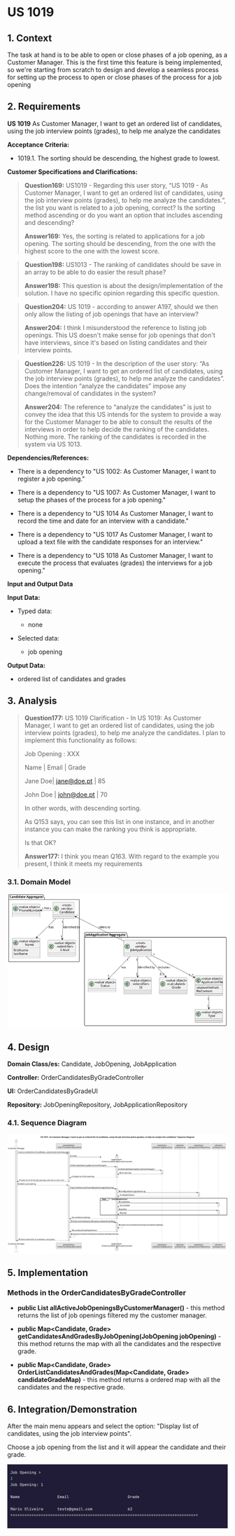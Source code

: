 # US 1019

## 1. Context


The task at hand is to be able to open or close phases of a job opening, as a Customer Manager.
This is the first time this feature is being implemented,
so we're starting from scratch to design and develop a seamless process for setting up the process to open or close phases of the process for a job opening

## 2. Requirements

**US 1019** As Customer Manager, I want to get an ordered list of candidates, using the job interview points (grades), to help me analyze the candidates

**Acceptance Criteria:**

- 1019.1. The sorting should be descending, the highest grade to lowest. 


**Customer Specifications and Clarifications:**

> **Question169:**  US1019 - Regarding this user story, “US 1019 - As Customer Manager, I want to get an ordered list of candidates, using the job interview points (grades), to help me analyze the candidates.”, the list you want is related to a job opening, correct? Is the sorting method ascending or do you want an option that includes ascending and descending?
>
> **Answer169:** Yes, the sorting is related to applications for a job opening. The sorting should be descending, from the one with the highest score to the one with the lowest score.



> **Question198:**  US1013 -  The ranking of candidates should be save in an array to be able to do easier the result phase?
>
> **Answer198:** This question is about the design/implementation of the solution. I have no specific opinion regarding this specific question.


> **Question204:** US 1019 - according to answer A197, should we then only allow the listing of job openings that have an interview?
> 
> **Answer204:** I think I misunderstood the reference to listing job openings. This US doesn't make sense for job openings that don't have interviews, since it's based on listing candidates and their interview points.


> **Question226:** US 1019 - In the description of the user story: “As Customer Manager, I want to get an ordered list of candidates, using the job interview points (grades), to help me analyze the candidates”. Does the intention “analyze the candidates” impose any change/removal of candidates in the system?
> 
> **Answer204:** The reference to “analyze the candidates” is just to convey the idea that this US intends for the system to provide a way for the Customer Manager to be able to consult the results of the interviews in order to help decide the ranking of the candidates. Nothing more. The ranking of the candidates is recorded in the system via US 1013.




**Dependencies/References:**

* There is a dependency to "US 1002: As Customer Manager, I want to register a job opening."

* There is a dependency to "US 1007: As Customer Manager, I want to setup the phases of the process for a job opening."

* There is a dependency to "US 1014 As Customer Manager, I want to record the time and date for an interview with a candidate."

* There is a dependency to "US 1017 As Customer Manager, I want to upload a text file with the candidate responses for an interview."

* There is a dependency to "US 1018 As Customer Manager, I want to execute the process that evaluates (grades) the interviews for a job opening."



**Input and Output Data**

**Input Data:**

* Typed data:
    * none
    

* Selected data:
    * job opening


**Output Data:**
* ordered list of candidates and grades



## 3. Analysis


> **Question177:**  US 1019 Clarification - In US 1019: As Customer Manager, I want to get an ordered list of candidates, using the job interview points (grades), to help me analyze the candidates. I plan to implement this functionality as follows:
>
>Job Opening : XXX
>
>Name | Email | Grade
>
>Jane Doe| jane@doe.pt | 85
>
>John Doe | john@doe.pt | 70
>
>In other words, with descending sorting.
>
>As Q153 says, you can see this list in one instance, and in another instance you can make the ranking you think is appropriate.
>
>Is that OK?
>
> **Answer177:** I think you mean Q163. With regard to the example you present, I think it meets my requirements


### 3.1. Domain Model

![sub domain model](us1019_sub_domain_model.svg)

## 4. Design

**Domain Class/es:** Candidate, JobOpening, JobApplication

**Controller:** OrderCandidatesByGradeController

**UI:** OrderCandidatesByGradeUI

**Repository:**	JobOpeningRepository, JobApplicationRepository


### 4.1. Sequence Diagram

![sequence diagram](us1019_sequence_diagram.svg)

[//]: # (### 4.2. Class Diagram)

[//]: # ()
[//]: # (![a class diagram]&#40;us1019_class_diagram.svg &#41;)

[//]: # (### 4.3. Applied Patterns)

[//]: # ()
[//]: # (### 4.4. Tests)

[//]: # ()
[//]: # (Include here the main tests used to validate the functionality. Focus on how they relate to the acceptance criteria.)

[//]: # ()
[//]: # (**Test 1:** *Verifies that it is not possible to ...*)

[//]: # ()
[//]: # (**Refers to Acceptance Criteria:** G002.1)

[//]: # ()
[//]: # ()
[//]: # (```)

[//]: # (@Test&#40;expected = IllegalArgumentException.class&#41;)

[//]: # (public void ensureXxxxYyyy&#40;&#41; {)

[//]: # (	...)

[//]: # (})

[//]: # (````)

## 5. Implementation

### Methods in the OrderCandidatesByGradeController

* **public List<JobOpening> allActiveJobOpeningsByCustomerManager()** - this method returns the list of job openings filtered my the customer manager.

* **public Map<Candidate, Grade> getCandidatesAndGradesByJobOpening(JobOpening jobOpening)** - this method returns the map with all the candidates and the respective grade.

* **public Map<Candidate, Grade> OrderListCandidatesAndGrades(Map<Candidate, Grade> candidateGradeMap)** - this method returns a ordered map with all the candidates and the respective grade.

## 6. Integration/Demonstration


After the main menu appears and select the option: "Display list of candidates, using the job interview points".

Choose a job opening from the list and it will appear the candidate and their grade.

![Message](img.png)

[//]: # (## 7. Observations)

[//]: # ()
[//]: # (*This section should be used to include any content that does not fit any of the previous sections.*)

[//]: # ()
[//]: # (*The team should present here, for instance, a critical perspective on the developed work including the analysis of alternative solutions or related works*)

[//]: # ()
[//]: # (*The team should include in this section statements/references regarding third party works that were used in the development this work.*)